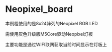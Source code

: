 # Neopixel_board

本例程使用的是8x24阵列的Neopixel RGB LED

需使用灰色升级版M5Core驱动Neopixel灯板

主要功能是通过WIFI联网获取当前时间显示在灯板上

